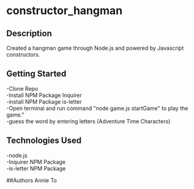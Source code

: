 # constructor_hangman

## Description
Created a hangman game through Node.js and powered by Javascript constructors.

## Getting Started
-Clone Repo<br />
-Install NPM Package Inquirer<br />
-install NPM Package is-letter<br />
-Open terminal and run command "node game.js startGame" to play the game."<br />
-guess the word by entering letters (Adventure Time Characters)<br />

## Technologies Used
-node.js<br />
-Inquirer NPM Package<br />
-is-letter NPM Package<br />

##Authors 
Annie To
